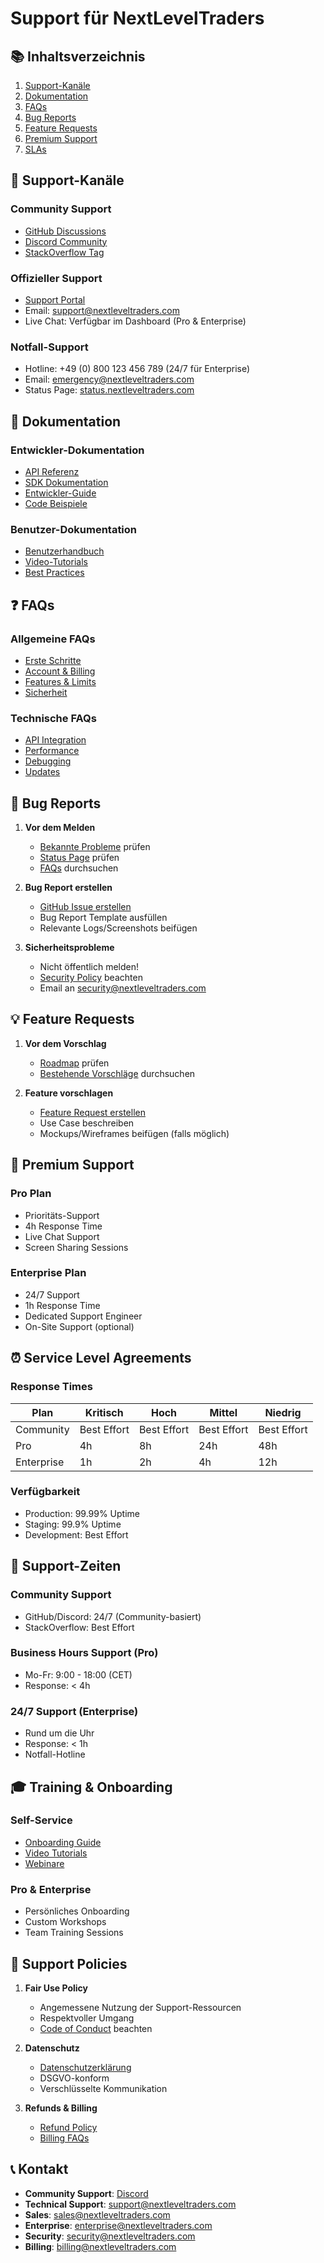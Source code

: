 # Support für NextLevelTraders

## 📚 Inhaltsverzeichnis

1. [Support-Kanäle](#support-kanäle)
2. [Dokumentation](#dokumentation)
3. [FAQs](#faqs)
4. [Bug Reports](#bug-reports)
5. [Feature Requests](#feature-requests)
6. [Premium Support](#premium-support)
7. [SLAs](#service-level-agreements)

## 🌟 Support-Kanäle

### Community Support
- [GitHub Discussions](https://github.com/nextleveltraders/nextleveltraders/discussions)
- [Discord Community](https://discord.gg/nextleveltraders)
- [StackOverflow Tag](https://stackoverflow.com/questions/tagged/nextleveltraders)

### Offizieller Support
- [Support Portal](https://support.nextleveltraders.com)
- Email: support@nextleveltraders.com
- Live Chat: Verfügbar im Dashboard (Pro & Enterprise)

### Notfall-Support
- Hotline: +49 (0) 800 123 456 789 (24/7 für Enterprise)
- Email: emergency@nextleveltraders.com
- Status Page: [status.nextleveltraders.com](https://status.nextleveltraders.com)

## 📖 Dokumentation

### Entwickler-Dokumentation
- [API Referenz](https://docs.nextleveltraders.com/api)
- [SDK Dokumentation](https://docs.nextleveltraders.com/sdk)
- [Entwickler-Guide](https://docs.nextleveltraders.com/guides)
- [Code Beispiele](https://docs.nextleveltraders.com/examples)

### Benutzer-Dokumentation
- [Benutzerhandbuch](https://docs.nextleveltraders.com/manual)
- [Video-Tutorials](https://docs.nextleveltraders.com/tutorials)
- [Best Practices](https://docs.nextleveltraders.com/best-practices)

## ❓ FAQs

### Allgemeine FAQs
- [Erste Schritte](https://docs.nextleveltraders.com/faq/getting-started)
- [Account & Billing](https://docs.nextleveltraders.com/faq/account)
- [Features & Limits](https://docs.nextleveltraders.com/faq/features)
- [Sicherheit](https://docs.nextleveltraders.com/faq/security)

### Technische FAQs
- [API Integration](https://docs.nextleveltraders.com/faq/api)
- [Performance](https://docs.nextleveltraders.com/faq/performance)
- [Debugging](https://docs.nextleveltraders.com/faq/debugging)
- [Updates](https://docs.nextleveltraders.com/faq/updates)

## 🐛 Bug Reports

1. **Vor dem Melden**
   - [Bekannte Probleme](https://github.com/nextleveltraders/nextleveltraders/issues) prüfen
   - [Status Page](https://status.nextleveltraders.com) prüfen
   - [FAQs](https://docs.nextleveltraders.com/faq) durchsuchen

2. **Bug Report erstellen**
   - [GitHub Issue erstellen](https://github.com/nextleveltraders/nextleveltraders/issues/new/choose)
   - Bug Report Template ausfüllen
   - Relevante Logs/Screenshots beifügen

3. **Sicherheitsprobleme**
   - Nicht öffentlich melden!
   - [Security Policy](SECURITY.md) beachten
   - Email an security@nextleveltraders.com

## 💡 Feature Requests

1. **Vor dem Vorschlag**
   - [Roadmap](https://nextleveltraders.com/roadmap) prüfen
   - [Bestehende Vorschläge](https://github.com/nextleveltraders/nextleveltraders/discussions) durchsuchen

2. **Feature vorschlagen**
   - [Feature Request erstellen](https://github.com/nextleveltraders/nextleveltraders/issues/new?template=feature_request.yml)
   - Use Case beschreiben
   - Mockups/Wireframes beifügen (falls möglich)

## 🌟 Premium Support

### Pro Plan
- Prioritäts-Support
- 4h Response Time
- Live Chat Support
- Screen Sharing Sessions

### Enterprise Plan
- 24/7 Support
- 1h Response Time
- Dedicated Support Engineer
- On-Site Support (optional)

## ⏰ Service Level Agreements

### Response Times
| Plan      | Kritisch | Hoch  | Mittel | Niedrig |
|-----------|----------|--------|---------|----------|
| Community | Best Effort | Best Effort | Best Effort | Best Effort |
| Pro       | 4h      | 8h    | 24h    | 48h     |
| Enterprise| 1h      | 2h    | 4h     | 12h     |

### Verfügbarkeit
- Production: 99.99% Uptime
- Staging: 99.9% Uptime
- Development: Best Effort

## 📅 Support-Zeiten

### Community Support
- GitHub/Discord: 24/7 (Community-basiert)
- StackOverflow: Best Effort

### Business Hours Support (Pro)
- Mo-Fr: 9:00 - 18:00 (CET)
- Response: < 4h

### 24/7 Support (Enterprise)
- Rund um die Uhr
- Response: < 1h
- Notfall-Hotline

## 🎓 Training & Onboarding

### Self-Service
- [Onboarding Guide](https://docs.nextleveltraders.com/onboarding)
- [Video Tutorials](https://learn.nextleveltraders.com)
- [Webinare](https://nextleveltraders.com/webinars)

### Pro & Enterprise
- Persönliches Onboarding
- Custom Workshops
- Team Training Sessions

## 🤝 Support Policies

1. **Fair Use Policy**
   - Angemessene Nutzung der Support-Ressourcen
   - Respektvoller Umgang
   - [Code of Conduct](CODE_OF_CONDUCT.md) beachten

2. **Datenschutz**
   - [Datenschutzerklärung](https://nextleveltraders.com/privacy)
   - DSGVO-konform
   - Verschlüsselte Kommunikation

3. **Refunds & Billing**
   - [Refund Policy](https://nextleveltraders.com/refunds)
   - [Billing FAQs](https://nextleveltraders.com/billing-faq)

## 📞 Kontakt

- **Community Support**: [Discord](https://discord.gg/nextleveltraders)
- **Technical Support**: support@nextleveltraders.com
- **Sales**: sales@nextleveltraders.com
- **Enterprise**: enterprise@nextleveltraders.com
- **Security**: security@nextleveltraders.com
- **Billing**: billing@nextleveltraders.com